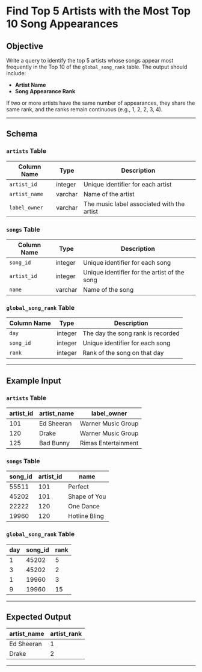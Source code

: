 # Find Top 5 Artists with the Most Top 10 Song Appearances

## **Objective**
Write a query to identify the top 5 artists whose songs appear most frequently in the Top 10 of the `global_song_rank` table. The output should include:
- **Artist Name**
- **Song Appearance Rank**

If two or more artists have the same number of appearances, they share the same rank, and the ranks remain continuous (e.g., 1, 2, 2, 3, 4).

---

## **Schema**

### `artists` Table

| Column Name  | Type    | Description                           |
|--------------|---------|---------------------------------------|
| `artist_id`  | integer | Unique identifier for each artist     |
| `artist_name`| varchar | Name of the artist                   |
| `label_owner`| varchar | The music label associated with the artist |

### `songs` Table

| Column Name  | Type    | Description                           |
|--------------|---------|---------------------------------------|
| `song_id`    | integer | Unique identifier for each song       |
| `artist_id`  | integer | Unique identifier for the artist of the song |
| `name`       | varchar | Name of the song                     |

### `global_song_rank` Table

| Column Name  | Type    | Description                           |
|--------------|---------|---------------------------------------|
| `day`        | integer | The day the song rank is recorded     |
| `song_id`    | integer | Unique identifier for each song       |
| `rank`       | integer | Rank of the song on that day          |

---

## **Example Input**

### `artists` Table

| artist_id | artist_name | label_owner           |
|-----------|-------------|-----------------------|
| 101       | Ed Sheeran  | Warner Music Group    |
| 120       | Drake       | Warner Music Group    |
| 125       | Bad Bunny   | Rimas Entertainment   |

### `songs` Table

| song_id | artist_id | name              |
|---------|-----------|-------------------|
| 55511   | 101       | Perfect           |
| 45202   | 101       | Shape of You      |
| 22222   | 120       | One Dance         |
| 19960   | 120       | Hotline Bling     |

### `global_song_rank` Table

| day | song_id | rank |
|-----|---------|------|
| 1   | 45202   | 5    |
| 3   | 45202   | 2    |
| 1   | 19960   | 3    |
| 9   | 19960   | 15   |

---

## **Expected Output**

| artist_name | artist_rank |
|-------------|-------------|
| Ed Sheeran  | 1           |
| Drake       | 2           |

---
